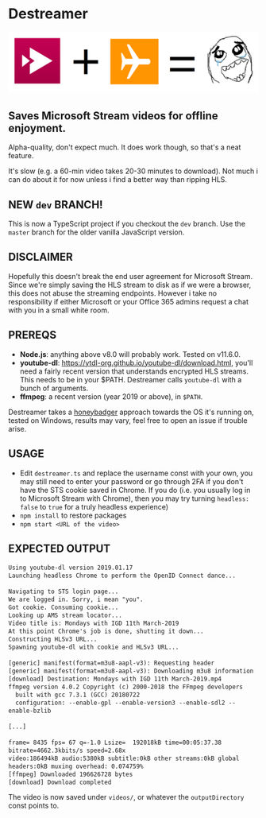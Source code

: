 # Destreamer

![](logo.png)

## Saves Microsoft Stream videos for offline enjoyment.

Alpha-quality, don't expect much. It does work though, so that's a neat feature.

It's slow (e.g. a 60-min video takes 20-30 minutes to download). Not much i can do about it for now unless i find a better way than ripping HLS.

## NEW `dev` BRANCH!

This is now a TypeScript project if you checkout the `dev` branch. Use the `master` branch for the older vanilla JavaScript version.

## DISCLAIMER

Hopefully this doesn't break the end user agreement for Microsoft Stream. Since we're simply saving the HLS stream to disk as if we were a browser, this does not abuse the streaming endpoints. However i take no responsibility if either Microsoft or your Office 365 admins request a chat with you in a small white room.


## PREREQS

* **Node.js**: anything above v8.0 will probably work. Tested on v11.6.0.
* **youtube-dl**: https://ytdl-org.github.io/youtube-dl/download.html, you'll need a fairly recent version that understands encrypted HLS streams. This needs to be in your $PATH. Destreamer calls `youtube-dl` with a bunch of arguments.
* **ffmpeg**: a recent version (year 2019 or above), in `$PATH`.

Destreamer takes a [honeybadger](https://www.youtube.com/watch?v=4r7wHMg5Yjg) approach towards the OS it's running on, tested on Windows, results may vary, feel free to open an issue if trouble arise.

## USAGE

* Edit `destreamer.ts` and replace the username const with your own, you may still need to enter your password or go through 2FA if you don't have the STS cookie saved in Chrome. If you do (i.e. you usually log in to Microsoft Stream with Chrome), then you may try turning `headless: false` to `true` for a truly headless experience)
* `npm install` to restore packages
* `npm start <URL of the video>`


## EXPECTED OUTPUT

```
Using youtube-dl version 2019.01.17
Launching headless Chrome to perform the OpenID Connect dance...

Navigating to STS login page...
We are logged in. Sorry, i mean "you".
Got cookie. Consuming cookie...
Looking up AMS stream locator...
Video title is: Mondays with IGD 11th March-2019
At this point Chrome's job is done, shutting it down...
Constructing HLSv3 URL...
Spawning youtube-dl with cookie and HLSv3 URL...

[generic] manifest(format=m3u8-aapl-v3): Requesting header
[generic] manifest(format=m3u8-aapl-v3): Downloading m3u8 information
[download] Destination: Mondays with IGD 11th March-2019.mp4
ffmpeg version 4.0.2 Copyright (c) 2000-2018 the FFmpeg developers
  built with gcc 7.3.1 (GCC) 20180722
  configuration: --enable-gpl --enable-version3 --enable-sdl2 --enable-bzlib 

[...]

frame= 8435 fps= 67 q=-1.0 Lsize=  192018kB time=00:05:37.38 bitrate=4662.3kbits/s speed=2.68x
video:186494kB audio:5380kB subtitle:0kB other streams:0kB global headers:0kB muxing overhead: 0.074759%
[ffmpeg] Downloaded 196626728 bytes
[download] Download completed
```

The video is now saved under `videos/`, or whatever the `outputDirectory` const points to.